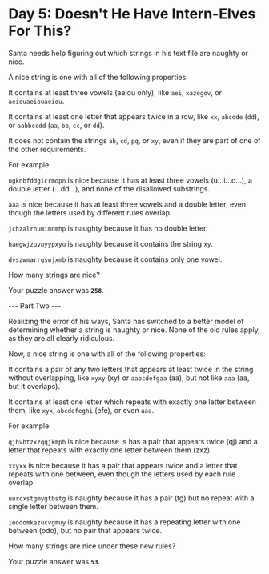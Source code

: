 # Day 5: Doesn't He Have Intern-Elves For This?

Santa needs help figuring out which strings in his text file are
naughty or nice.

A nice string is one with all of the following properties:

It contains at least three vowels (aeiou only), like `aei`, `xazegov`, or
`aeiouaeiouaeiou`.

It contains at least one letter that appears twice in a row, like `xx`,
`abcdde` (`dd`), or `aabbccdd` (`aa`, `bb`, `cc`, or `dd`).

It does not contain the strings `ab`, `cd`, `pq`, or `xy`, even if they are
part of one of the other requirements.

For example:

`ugknbfddgicrmopn` is nice because it has at least three vowels
(u...i...o...), a double letter (...dd...), and none of the disallowed
substrings.

`aaa` is nice because it has at least three vowels and a double letter,
even though the letters used by different rules overlap.

`jchzalrnumimnmhp` is naughty because it has no double letter.

`haegwjzuvuyypxyu` is naughty because it contains the string `xy`.

`dvszwmarrgswjxmb` is naughty because it contains only one vowel.

How many strings are nice?

Your puzzle answer was **`258`**.

--- Part Two ---

Realizing the error of his ways, Santa has switched to a better model
of determining whether a string is naughty or nice. None of the old
rules apply, as they are all clearly ridiculous.

Now, a nice string is one with all of the following properties:

It contains a pair of any two letters that appears at least twice in
the string without overlapping, like `xyxy` (xy) or `aabcdefgaa` (aa), but
not like `aaa` (aa, but it overlaps).

It contains at least one letter which repeats with exactly one letter
between them, like `xyx`, `abcdefeghi` (efe), or even `aaa`.

For example:

`qjhvhtzxzqqjkmpb` is nice because is has a pair that appears twice (qj) and a letter that repeats with exactly one letter between them (zxz).

`xxyxx` is nice because it has a pair that appears twice and a letter that repeats with one between, even though the letters used by each rule overlap.

`uurcxstgmygtbstg` is naughty because it has a pair (tg) but no repeat with a single letter between them.

`ieodomkazucvgmuy` is naughty because it has a repeating letter with one between (odo), but no pair that appears twice.

How many strings are nice under these new rules?

Your puzzle answer was **`53`**.
